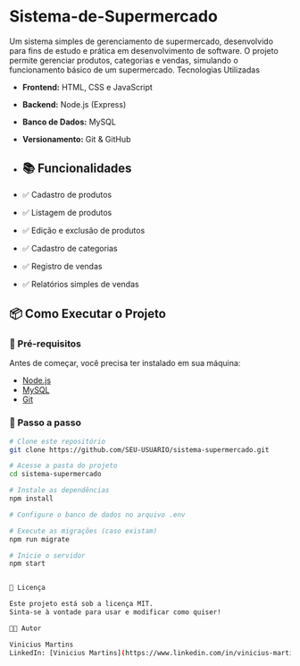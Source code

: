 # Sistema-de-Supermercado
Um sistema simples de gerenciamento de supermercado, desenvolvido para fins de estudo e prática em desenvolvimento de software. O projeto permite gerenciar produtos, categorias e vendas, simulando o funcionamento básico de um supermercado.
Tecnologias Utilizadas
- **Frontend:** HTML, CSS e JavaScript  
- **Backend:** Node.js (Express)  
- **Banco de Dados:** MySQL  
- **Versionamento:** Git & GitHub

- ## 📚 Funcionalidades
- ✅ Cadastro de produtos
- ✅ Listagem de produtos
- ✅ Edição e exclusão de produtos
- ✅ Cadastro de categorias
- ✅ Registro de vendas
- ✅ Relatórios simples de vendas

## 📦 Como Executar o Projeto

### 🔹 Pré-requisitos
Antes de começar, você precisa ter instalado em sua máquina:
- [Node.js](https://nodejs.org/)
- [MySQL](https://www.mysql.com/)
- [Git](https://git-scm.com/)

### 🔹 Passo a passo
```bash
# Clone este repositório
git clone https://github.com/SEU-USUARIO/sistema-supermercado.git

# Acesse a pasta do projeto
cd sistema-supermercado

# Instale as dependências
npm install

# Configure o banco de dados no arquivo .env

# Execute as migrações (caso existam)
npm run migrate

# Inicie o servidor
npm start


📄 Licença

Este projeto está sob a licença MIT.
Sinta-se à vontade para usar e modificar como quiser!

👨‍💻 Autor

Vinicius Martins
LinkedIn: [Vinicius Martins](https://www.linkedin.com/in/vinicius-martins-2b4836209/)

